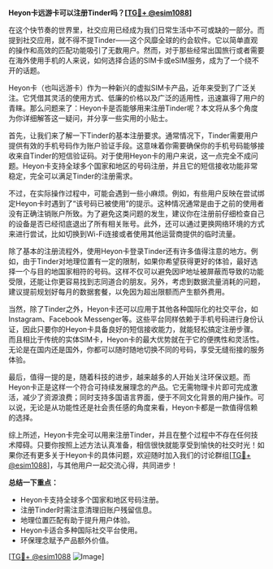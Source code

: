**Heyon卡远游卡可以注册Tinder吗？[[TG💪+ @esim1088](https://t.me/s/esim1088)]**

在这个快节奏的世界里，社交应用已经成为我们日常生活中不可或缺的一部分。而提到社交应用，就不得不提Tinder——这个风靡全球的约会软件。它以简单直观的操作和高效的匹配功能吸引了无数用户。然而，对于那些经常出国旅行或者需要在海外使用手机的人来说，如何选择合适的SIM卡或eSIM服务，成为了一个绕不开的话题。

Heyon卡（也叫远游卡）作为一种新兴的虚拟SIM卡产品，近年来受到了广泛关注。它凭借其灵活的使用方式、低廉的价格以及广泛的适用性，迅速赢得了用户的青睐。那么问题来了：Heyon卡是否能够用来注册Tinder呢？本文将从多个角度为你详细解答这一疑问，并分享一些实用的小贴士。

首先，让我们来了解一下Tinder的基本注册要求。通常情况下，Tinder需要用户提供有效的手机号码作为账户验证手段。这意味着你需要确保你的手机号码能够接收来自Tinder的短信验证码。对于使用Heyon卡的用户来说，这一点完全不成问题。Heyon卡支持全球多个国家和地区的号码注册，并且它的短信接收功能非常稳定，完全可以满足Tinder的注册需求。

不过，在实际操作过程中，可能会遇到一些小麻烦。例如，有些用户反映在尝试绑定Heyon卡时遇到了“该号码已被使用”的提示。这种情况通常是由于之前的使用者没有正确注销账户所致。为了避免这类问题的发生，建议你在注册前仔细检查自己的设备是否已经彻底退出了所有相关账号。此外，还可以通过更换网络环境的方式来进行尝试，比如切换到Wi-Fi连接或者使用其他运营商提供的临时流量。

除了基本的注册流程外，使用Heyon卡登录Tinder还有许多值得注意的地方。例如，由于Tinder对地理位置有一定的限制，如果你希望获得更好的体验，最好选择一个与目的地国家相符的号码。这样不仅可以避免因IP地址被屏蔽而导致的功能受限，还能让你更容易找到志同道合的朋友。另外，考虑到数据流量消耗的问题，建议提前规划好每月的数据套餐，以免因为超出限额而产生额外费用。

当然，除了Tinder之外，Heyon卡还可以应用于其他各种国际化的社交平台，如Instagram、Facebook Messenger等。这些平台同样依赖于手机号码进行身份认证，因此只要你的Heyon卡具备良好的短信接收能力，就能轻松搞定注册步骤。而且相比于传统的实体SIM卡，Heyon卡的最大优势就在于它的便携性和灵活性。无论是在国内还是国外，你都可以随时随地切换不同的号码，享受无缝衔接的服务体验。

最后，值得一提的是，随着科技的进步，越来越多的人开始关注环保议题。而Heyon卡正是这样一个符合可持续发展理念的产品。它无需物理卡片即可完成激活，减少了资源浪费；同时支持多国语言界面，便于不同文化背景的用户操作。可以说，无论是从功能性还是社会责任感的角度来看，Heyon卡都是一款值得信赖的选择。

综上所述，Heyon卡完全可以用来注册Tinder，并且在整个过程中不存在任何技术障碍。只要你按照上述方法认真准备，相信很快就能享受到愉快的社交时光！如果你还有更多关于Heyon卡的具体问题，欢迎随时加入我们的讨论群组[[TG💪+ @esim1088](https://t.me/s/esim1088)]，与其他用户一起交流心得，共同进步！

**总结一下重点：**
- Heyon卡支持全球多个国家和地区号码注册。
- 注册Tinder时需注意清理旧账户残留信息。
- 地理位置匹配有助于提升用户体验。
- Heyon卡适合多种国际社交平台使用。
- 环保理念赋予产品额外价值。

[[TG💪+ @esim1088](https://t.me/s/esim1088) ![Image](https://i.postimg.cc/4NQfJmqS/Snipaste-2025-05-13-00-14-12.png)]